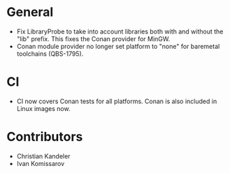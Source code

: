 # General
* Fix LibraryProbe to take into account libraries both with and without the "lib" prefix. This
  fixes the Conan provider for MinGW.
* Conan module provider no longer set platform to "none" for baremetal toolchains (QBS-1795).

# CI
* CI now covers Conan tests for all platforms. Conan is also included in Linux images now.

# Contributors
* Christian Kandeler
* Ivan Komissarov